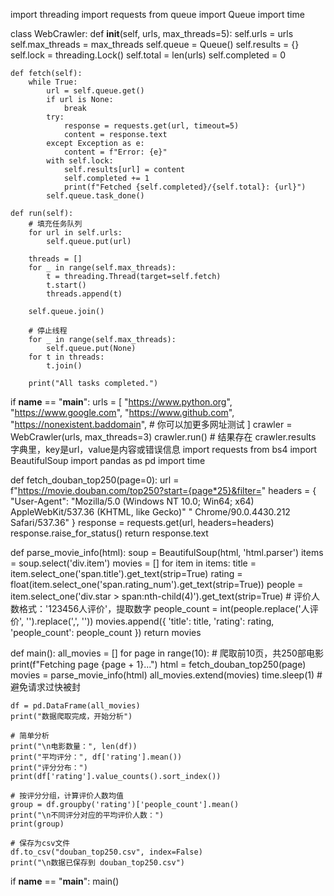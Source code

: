 import threading
import requests
from queue import Queue
import time

class WebCrawler:
    def __init__(self, urls, max_threads=5):
        self.urls = urls
        self.max_threads = max_threads
        self.queue = Queue()
        self.results = {}
        self.lock = threading.Lock()
        self.total = len(urls)
        self.completed = 0

    def fetch(self):
        while True:
            url = self.queue.get()
            if url is None:
                break
            try:
                response = requests.get(url, timeout=5)
                content = response.text
            except Exception as e:
                content = f"Error: {e}"
            with self.lock:
                self.results[url] = content
                self.completed += 1
                print(f"Fetched {self.completed}/{self.total}: {url}")
            self.queue.task_done()

    def run(self):
        # 填充任务队列
        for url in self.urls:
            self.queue.put(url)

        threads = []
        for _ in range(self.max_threads):
            t = threading.Thread(target=self.fetch)
            t.start()
            threads.append(t)

        self.queue.join()

        # 停止线程
        for _ in range(self.max_threads):
            self.queue.put(None)
        for t in threads:
            t.join()

        print("All tasks completed.")

if __name__ == "__main__":
    urls = [
        "https://www.python.org",
        "https://www.google.com",
        "https://www.github.com",
        "https://nonexistent.baddomain",
        # 你可以加更多网址测试
    ]
    crawler = WebCrawler(urls, max_threads=3)
    crawler.run()
    # 结果存在 crawler.results 字典里，key是url，value是内容或错误信息
import requests
from bs4 import BeautifulSoup
import pandas as pd
import time

def fetch_douban_top250(page=0):
    url = f"https://movie.douban.com/top250?start={page*25}&filter="
    headers = {
        "User-Agent": "Mozilla/5.0 (Windows NT 10.0; Win64; x64) AppleWebKit/537.36 (KHTML, like Gecko)"
                      " Chrome/90.0.4430.212 Safari/537.36"
    }
    response = requests.get(url, headers=headers)
    response.raise_for_status()
    return response.text

def parse_movie_info(html):
    soup = BeautifulSoup(html, 'html.parser')
    items = soup.select('div.item')
    movies = []
    for item in items:
        title = item.select_one('span.title').get_text(strip=True)
        rating = float(item.select_one('span.rating_num').get_text(strip=True))
        people = item.select_one('div.star > span:nth-child(4)').get_text(strip=True)
        # 评价人数格式：'123456人评价'，提取数字
        people_count = int(people.replace('人评价', '').replace(',', ''))
        movies.append({
            'title': title,
            'rating': rating,
            'people_count': people_count
        })
    return movies

def main():
    all_movies = []
    for page in range(10):  # 爬取前10页，共250部电影
        print(f"Fetching page {page + 1}...")
        html = fetch_douban_top250(page)
        movies = parse_movie_info(html)
        all_movies.extend(movies)
        time.sleep(1)  # 避免请求过快被封

    df = pd.DataFrame(all_movies)
    print("数据爬取完成，开始分析")

    # 简单分析
    print("\n电影数量：", len(df))
    print("平均评分：", df['rating'].mean())
    print("评分分布：")
    print(df['rating'].value_counts().sort_index())

    # 按评分分组，计算评价人数均值
    group = df.groupby('rating')['people_count'].mean()
    print("\n不同评分对应的平均评价人数：")
    print(group)

    # 保存为csv文件
    df.to_csv("douban_top250.csv", index=False)
    print("\n数据已保存到 douban_top250.csv")

if __name__ == "__main__":
    main()
